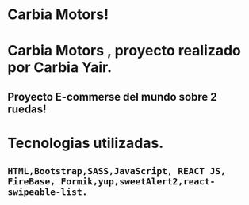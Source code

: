 # Carbia Motors!
# Carbia Motors , proyecto realizado por Carbia Yair.
## Proyecto E-commerse del mundo  sobre 2 ruedas!



# Tecnologias utilizadas.
## `HTML,Bootstrap,SASS,JavaScript, REACT JS, FireBase, Formik,yup,sweetAlert2,react-swipeable-list.`


 